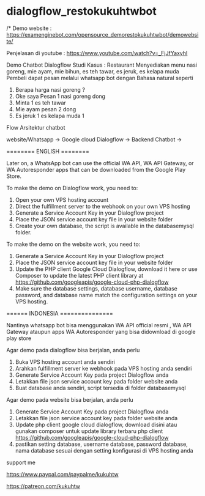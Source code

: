 # dialogflow_restokukuhtwbot
/*
Demo website : 
https://examenginebot.com/opensource_demorestokukuhtwbot/demowebsite/

Penjelasan di youtube :
https://www.youtube.com/watch?v=_FjJfYaxyhI

Demo Chatbot Dialogflow
Studi Kasus : Restaurant 
Menyediakan menu nasi goreng, mie ayam, mie bihun, es teh tawar, es jeruk, es kelapa muda
Pembeli dapat pesan melalui whatsapp bot dengan Bahasa natural seperti
1.	Berapa harga nasi goreng ?
2.	Oke saya Pesan 1 nasi goreng dong
3.	Minta 1 es teh tawar
4.	Mie ayam pesan 2 dong
5.	Es jeruk 1 es kelapa muda 1

Flow Arsitektur chatbot

website/Whatsapp -> Google cloud Dialogflow ->  Backend Chatbot  ->

======== ENGLISH ========

Later on, a WhatsApp bot can use the official WA API, WA API Gateway, or WA Autoresponder apps that can be downloaded from the Google Play Store.

To make the demo on Dialogflow work, you need to:
1. Open your own VPS hosting account
2. Direct the fulfillment server to the webhook on your own VPS hosting
3. Generate a Service Account Key in your Dialogflow project
4. Place the JSON service account key file in your website folder
5. Create your own database, the script is available in the databasemysql folder.

To make the demo on the website work, you need to:
1. Generate a Service Account Key in your Dialogflow project
2. Place the JSON service account key file in your website folder
3. Update the PHP client Google Cloud Dialogflow, download it here or use Composer to update the latest PHP client library at https://github.com/googleapis/google-cloud-php-dialogflow
4. Make sure the database settings, database username, database password, and database name match the configuration settings on your VPS hosting.

====== INDONESIA ===============

Nantinya whatsapp bot bisa menggunakan WA API official resmi , WA API Gateway ataupun apps WA Autoresponder yang bisa didownload di google play store

Agar demo pada dialogflow bisa berjalan, anda perlu
1. Buka VPS hosting account anda sendiri
2. Arahkan fulfillment server ke webhook pada VPS hosting anda sendiri
3. Generate Service Account Key pada project Dialogflow anda
4. Letakkan file json service account key pada folder website anda
5. Buat database anda sendiri, script tersedia di folder databasemysql

Agar demo pada website bisa berjalan, anda perlu

1. Generate Service Account Key pada project Dialogflow anda
2. Letakkan file json service account key pada folder website anda
3. Update php client google cloud dialogflow, download disini atau gunakan composer untuk update
library terbaru php client https://github.com/googleapis/google-cloud-php-dialogflow
4. pastikan setting database, username database, password database, nama database sesuai dengan setting konfigurasi di VPS hosting anda


support me

https://www.paypal.com/paypalme/kukuhtw

https://patreon.com/kukuhtw


